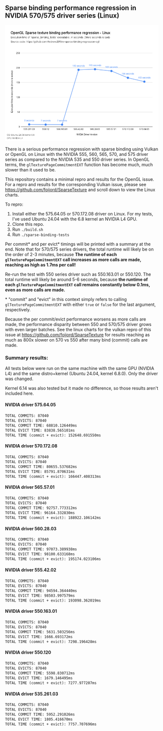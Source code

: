 ## Sparse binding performance regression in NVIDIA 570/575 driver series (Linux)

![Results Chart](chart.png "Results Chart")

There is a serious performance regression with sparse binding using Vulkan or OpenGL on Linux with the NVIDIA 555, 560, 565, 570, and 575 driver series as compared to the NVIDIA 535 and 550 driver series. In OpenGL terms, the `glTexturePageCommitmentEXT` function has become much, much slower than it used to be.

This repository contains a minimal repro and results for the OpenGL issue. For a repro and results for the corresponding Vulkan issue, please see https://github.com/foijord/SparseTexture and scroll down to view the Linux charts.

To repro:
1. Install either the 575.64.05 or 570.172.08 driver on Linux. For my tests, I've used Ubuntu 24.04 with the 6.8 kernel an NVIDIA L4 GPU.
2. Clone this repo.
3. Run `./build.sh`
4. Run `./sparse-binding-tests`

Per commit\* and per evict\* timings will be printed with a summary at the end. Note that for 570/575 series drivers, the total runtime will likely be on the order of 2-3 minutes, because **The runtime of each `glTexturePageCommitmentEXT` call increases as more calls are made, reaching as high as 1.7ms per call!**

Re-run the test with 550 series driver such as 550.163.01 or 550.120. The total runtime will likely be around 5-6 seconds, because **the runtime of each `glTexturePageCommitmentEXT` call remains constantly below 0.1ms, even as more calls are made.**

\* "commit" and "evict" in this context simply refers to calling `glTexturePageCommitmentEXT` with either `true` or `false` for the last argument, respectively.

Because the per commit/evict performance worsens as more calls are made, the performance disparity between 550 and 570/575 driver grows with even larger batches. See the linux charts for the vulkan repro of this issue at https://github.com/foijord/SparseTexture for results reaching as much as 800x slower on 570 vs 550 after many bind (commit) calls are made.

### Summary results:

All tests below were run on the same machine with the same GPU (NVIDIA L4) and the same distro+kernel (Ubuntu 24.04, kernel 6.8.0). Only the driver was changed.

Kernel 6.14 was also tested but it made no difference, so those results aren't included here.

#### NVIDIA driver 575.64.05
```
TOTAL COMMITS: 87040
TOTAL EVICTS: 87040
TOTAL COMMIT TIME: 68810.126449ms
TOTAL EVICT TIME: 83838.565101ms
TOTAL TIME (commit + evict): 152648.691550ms
```

#### NVIDIA driver 570.172.08
```
TOTAL COMMITS: 87040
TOTAL EVICTS: 87040
TOTAL COMMIT TIME: 80655.537682ms
TOTAL EVICT TIME: 85791.870631ms
TOTAL TIME (commit + evict): 166447.408313ms
```

#### NVIDIA driver 565.57.01
```
TOTAL COMMITS: 87040
TOTAL EVICTS: 87040
TOTAL COMMIT TIME: 92757.773312ms
TOTAL EVICT TIME: 96164.332830ms
TOTAL TIME (commit + evict): 188922.106142ms
```

#### NVIDIA driver 560.28.03
```
TOTAL COMMITS: 87040
TOTAL EVICTS: 87040
TOTAL COMMIT TIME: 97073.389938ms
TOTAL EVICT TIME: 98100.633168ms
TOTAL TIME (commit + evict): 195174.023106ms
```

#### NVIDIA driver 555.42.02
```
TOTAL COMMITS: 87040
TOTAL EVICTS: 87040
TOTAL COMMIT TIME: 94594.364440ms
TOTAL EVICT TIME: 98503.997579ms
TOTAL TIME (commit + evict): 193098.362019ms
```

#### NVIDIA driver 550.163.01
```
TOTAL COMMITS: 87040
TOTAL EVICTS: 87040
TOTAL COMMIT TIME: 5631.503256ms
TOTAL EVICT TIME: 1666.693172ms
TOTAL TIME (commit + evict): 7298.196428ms
```

#### NVIDIA driver 550.120
```
TOTAL COMMITS: 87040
TOTAL EVICTS: 87040
TOTAL COMMIT TIME: 5598.830712ms
TOTAL EVICT TIME: 1679.146495ms
TOTAL TIME (commit + evict): 7277.977207ms
```

#### NVIDIA driver 535.261.03
```
TOTAL COMMITS: 87040
TOTAL EVICTS: 87040
TOTAL COMMIT TIME: 5952.291026ms
TOTAL EVICT TIME: 1805.416670ms
TOTAL TIME (commit + evict): 7757.707696ms
```
